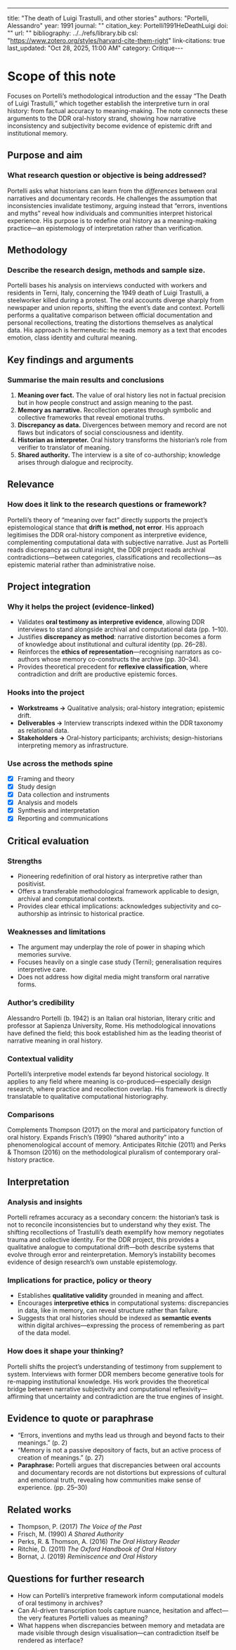 ---
title: "The death of Luigi Trastulli, and other stories"
authors: "Portelli, Alessandro"
year: 1991
journal: ""
citation_key: Portelli1991HeDeathLuigi
doi: ""
url: ""
bibliography: ../../refs/library.bib
csl: "https://www.zotero.org/styles/harvard-cite-them-right"
link-citations: true
last_updated: "Oct 28, 2025, 11:00 AM"
category: Critique---
# Scope of this note
Focuses on Portelli’s methodological introduction and the essay “The Death of Luigi Trastulli,” which together establish the interpretive turn in oral history: from factual accuracy to meaning-making. The note connects these arguments to the DDR oral-history strand, showing how narrative inconsistency and subjectivity become evidence of epistemic drift and institutional memory.

## Purpose and aim
### What research question or objective is being addressed?
Portelli asks what historians can learn from the *differences* between oral narratives and documentary records. He challenges the assumption that inconsistencies invalidate testimony, arguing instead that “errors, inventions and myths” reveal how individuals and communities interpret historical experience. His purpose is to redefine oral history as a meaning-making practice—an epistemology of interpretation rather than verification.

## Methodology
### Describe the research design, methods and sample size.
Portelli bases his analysis on interviews conducted with workers and residents in Terni, Italy, concerning the 1949 death of Luigi Trastulli, a steelworker killed during a protest. The oral accounts diverge sharply from newspaper and union reports, shifting the event’s date and context. Portelli performs a qualitative comparison between official documentation and personal recollections, treating the distortions themselves as analytical data. His approach is hermeneutic: he reads memory as a text that encodes emotion, class identity and cultural meaning.

## Key findings and arguments
### Summarise the main results and conclusions
1. **Meaning over fact.** The value of oral history lies not in factual precision but in how people construct and assign meaning to the past.  
2. **Memory as narrative.** Recollection operates through symbolic and collective frameworks that reveal emotional truths.  
3. **Discrepancy as data.** Divergences between memory and record are not flaws but indicators of social consciousness and identity.  
4. **Historian as interpreter.** Oral history transforms the historian’s role from verifier to translator of meaning.  
5. **Shared authority.** The interview is a site of co-authorship; knowledge arises through dialogue and reciprocity.

## Relevance
### How does it link to the research questions or framework?
Portelli’s theory of “meaning over fact” directly supports the project’s epistemological stance that **drift is method, not error**. His approach legitimises the DDR oral-history component as interpretive evidence, complementing computational data with subjective narrative. Just as Portelli reads discrepancy as cultural insight, the DDR project reads archival contradictions—between categories, classifications and recollections—as epistemic material rather than administrative noise.

## Project integration
### Why it helps the project (evidence-linked)
- Validates **oral testimony as interpretive evidence**, allowing DDR interviews to stand alongside archival and computational data (pp. 1–10).  
- Justifies **discrepancy as method**: narrative distortion becomes a form of knowledge about institutional and cultural identity (pp. 26–28).  
- Reinforces the **ethics of representation**—recognising narrators as co-authors whose memory co-constructs the archive (pp. 30–34).  
- Provides theoretical precedent for **reflexive classification**, where contradiction and drift are productive epistemic forces.  

### Hooks into the project
- **Workstreams →** Qualitative analysis; oral-history integration; epistemic drift.  
- **Deliverables →** Interview transcripts indexed within the DDR taxonomy as relational data.  
- **Stakeholders →** Oral-history participants; archivists; design-historians interpreting memory as infrastructure.

### Use across the methods spine
- [x] Framing and theory  
- [x] Study design  
- [x] Data collection and instruments  
- [x] Analysis and models  
- [x] Synthesis and interpretation  
- [x] Reporting and communications  

## Critical evaluation
### Strengths
- Pioneering redefinition of oral history as interpretive rather than positivist.  
- Offers a transferable methodological framework applicable to design, archival and computational contexts.  
- Provides clear ethical implications: acknowledges subjectivity and co-authorship as intrinsic to historical practice.  

### Weaknesses and limitations
- The argument may underplay the role of power in shaping which memories survive.  
- Focuses heavily on a single case study (Terni); generalisation requires interpretive care.  
- Does not address how digital media might transform oral narrative forms.

### Author’s credibility
Alessandro Portelli (b. 1942) is an Italian oral historian, literary critic and professor at Sapienza University, Rome. His methodological innovations have defined the field; this book established him as the leading theorist of narrative meaning in oral history.

### Contextual validity
Portelli’s interpretive model extends far beyond historical sociology. It applies to any field where meaning is co-produced—especially design research, where practice and recollection overlap. His framework is directly translatable to qualitative computational historiography.

### Comparisons
Complements Thompson (2017) on the moral and participatory function of oral history. Expands Frisch’s (1990) “shared authority” into a phenomenological account of memory. Anticipates Ritchie (2011) and Perks & Thomson (2016) on the methodological pluralism of contemporary oral-history practice.

## Interpretation
### Analysis and insights
Portelli reframes accuracy as a secondary concern: the historian’s task is not to reconcile inconsistencies but to understand why they exist. The shifting recollections of Trastulli’s death exemplify how memory negotiates trauma and collective identity. For the DDR project, this provides a qualitative analogue to computational drift—both describe systems that evolve through error and reinterpretation. Memory’s instability becomes evidence of design research’s own unstable epistemology.

### Implications for practice, policy or theory
- Establishes **qualitative validity** grounded in meaning and affect.  
- Encourages **interpretive ethics** in computational systems: discrepancies in data, like in memory, can reveal structure rather than failure.  
- Suggests that oral histories should be indexed as **semantic events** within digital archives—expressing the process of remembering as part of the data model.  

### How does it shape your thinking?
Portelli shifts the project’s understanding of testimony from supplement to system. Interviews with former DDR members become generative tools for re-mapping institutional knowledge. His work provides the theoretical bridge between narrative subjectivity and computational reflexivity—affirming that uncertainty and contradiction are the true engines of insight.

## Evidence to quote or paraphrase
- “Errors, inventions and myths lead us through and beyond facts to their meanings.” (p. 2)  
- “Memory is not a passive depository of facts, but an active process of creation of meanings.” (p. 27)  
- **Paraphrase:** Portelli argues that discrepancies between oral accounts and documentary records are not distortions but expressions of cultural and emotional truth, revealing how communities make sense of experience. (pp. 25–30)

## Related works
- Thompson, P. (2017) *The Voice of the Past*  
- Frisch, M. (1990) *A Shared Authority*  
- Perks, R. & Thomson, A. (2016) *The Oral History Reader*  
- Ritchie, D. (2011) *The Oxford Handbook of Oral History*  
- Bornat, J. (2019) *Reminiscence and Oral History*  

## Questions for further research
- How can Portelli’s interpretive framework inform computational models of oral testimony in archives?  
- Can AI-driven transcription tools capture nuance, hesitation and affect—the very features Portelli values as meaning?  
- What happens when discrepancies between memory and metadata are made visible through design visualisation—can contradiction itself be rendered as interface?